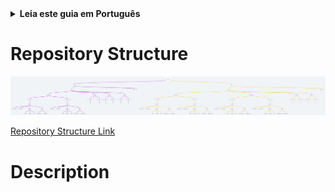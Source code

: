 <details>
<summary>
<strong> Leia este guia em Português </strong>
</summary>
    <ul>
        <li><a href="./README_PT-BR.md"> Português </a></li>
    </ul>

</details>

# Repository Structure

![repository_structure](./.github/media/images/repository_structure.png)

[Repository Structure Link](https://whimsical.com/cursos-PFiyWGVHfhvKzhWmKDefT7)

# Description
